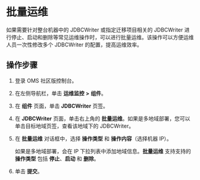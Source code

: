 # 批量运维

如果需要针对整台机器中的 JDBCWriter 或指定迁移项目相关的 JDBCWriter 进行停止、启动和删除等常见运维操作时，可以进行批量运维。该操作可以方便运维人员一次性修改多个 JDBCWriter 的配置，提高运维效率。

## 操作步骤

1. 登录 OMS 社区版控制台。

2. 在左侧导航栏，单击 **运维监控** **\>** **组件**。

3. 在 **组件** 页面，单击 **JDBCWriter** 页签。

4. 在 **JDBCWriter** 页面，单击右上角的 **批量运维**。如果是多地域部署，您可以单击目标地域页签，查看该地域下的 JDBCWriter。

5. 在 **批量运维** 对话框中，选择 **操作类型** 和 **操作内容**（选择机器 IP）。

   如果是多地域部署，会在 IP 下拉列表中添加地域信息。**批量运维** 支持支持的 **操作类型** 包括 **停止**、**启动** 和 **删除**。

6. 单击 **提交**。
